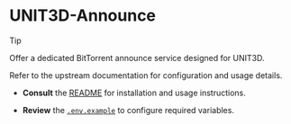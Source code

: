 # UNIT3D-Announce

> [!TIP]
> Offer a dedicated BitTorrent announce service designed for UNIT3D.

Refer to the upstream documentation  for configuration and usage details.

- **Consult** the [README](https://github.com/Roardom/UNIT3D-Announce/blob/main/README.md) for installation and usage instructions.

- **Review** the [`.env.example`](https://github.com/Roardom/UNIT3D-Announce/blob/main/.env.example) to configure required variables.
